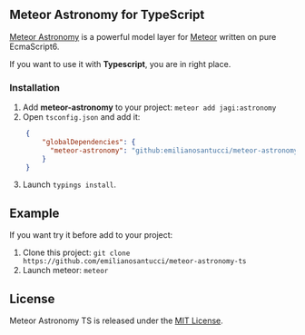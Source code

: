 ## Meteor Astronomy for TypeScript

[Meteor Astronomy](https://atmospherejs.com/jagi/astronomy) is a powerful model layer for [Meteor](https://www.meteor.com) written on pure EcmaScript6. 

If you want to use it with **Typescript**, you are in right place.

### Installation

1. Add **meteor-astronomy** to your project: `meteor add jagi:astronomy`
2. Open `tsconfig.json` and add it: 
```json
    {
        "globalDependencies": {
          "meteor-astronomy": "github:emilianosantucci/meteor-astronomy-ts/.types/astronomy.d.ts#4c9ac16e96e7775a373ed97433f62ddb7624164f"
        }
    }
```
3. Launch `typings install`.

## Example

If you want try it before add to your project:

1. Clone this project: `git clone https://github.com/emilianosantucci/meteor-astronomy-ts`
2. Launch meteor: `meteor`

## License

Meteor Astronomy TS is released under the [MIT License](http://opensource.org/licenses/MIT).
